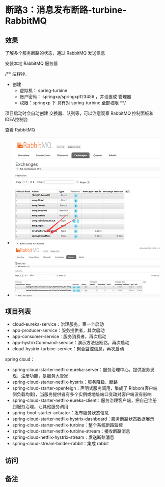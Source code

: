 #   断路3：消息发布断路-turbine-RabbitMQ


##  效果

了解多个服务断路的状态，通过 RabbitMQ 发送信息

安装本地 RabbitMQ 服务器

/** 注释掉..
- 创建
  - 虚拟机： spring-turbine
  - 账户密码： springxp/springxp123456 ，并设置成 管理器
  - 权限：springxp 下 具有对 spring-turbine 全部权限
  **/

项目启动时会自动创建 交换器、队列等，可以注意观察 RabbitMQ 控制面板和IDEA控制台

查看 RabbitMQ
- ![20190528114747](../images/20190528114747.png)
- ![20190528114801](../images/20190528114801.png)

##  项目列表
-   cloud-eureka-service：治理服务，第一个启动
-   app-producer-service：服务提供者，其次启动
-   app-consumer-service：服务消费者，再次启动
-   app-hystrixCommand-service：演示方法级断路，再次启动
-   cloud-hystrix-turbine-service：聚合监控信息，再次启动

spring cloud：
- spring-cloud-starter-netflix-eureka-server：服务治理中心，提供服务发现、注册功能，是服务大管家
- spring-cloud-starter-netflix-hystrix：服务降级、断路
- spring-cloud-starter-openfeign：声明式服务调用，集成了 Ribbon(客户端侧负载均衡)，当服务提供者有多个实例或地址端口变动对客户端没有影响
- spring-cloud-starter-netflix-eureka-client：服务治理客户端，把自己注册到服务治理，让其他服务调用
- spring-boot-starter-actuator：发布服务状态信息
- spring-cloud-starter-netflix-hystrix-dashboard：服务断路状态数据展示
- spring-cloud-starter-netflix-turbine：整个系统断路监控
- spring-cloud-starter-netflix-turbine-stream：接收断路消息
- spring-cloud-netflix-hystrix-stream：发送断路消息
- spring-cloud-stream-binder-rabbit：集成 rabbit


##  访问


##  备注

